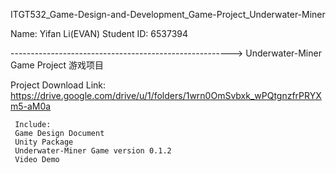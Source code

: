 ITGT532_Game-Design-and-Development_Game-Project_Underwater-Miner

Name: Yifan Li(EVAN) 
Student ID: 6537394

-------------------------------------------------------> Underwater-Miner Game Project 游戏项目

Project Download Link: https://drive.google.com/drive/u/1/folders/1wrn0OmSvbxk_wPQtgnzfrPRYXm5-aM0a 

     Include:
     Game Design Document
     Unity Package
     Underwater-Miner Game version 0.1.2
     Video Demo
